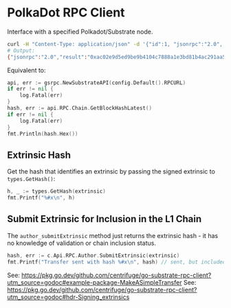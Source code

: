 PolkaDot RPC Client
===================

Interface with a specified Polkadot/Substrate node.

```bash
curl -H "Content-Type: application/json" -d '{"id":1, "jsonrpc":"2.0", "method": "chain_getBlockHash"}' http://localhost:9933/
# Output: 
{"jsonrpc":"2.0","result":"0xac02e9d5ed9be9b4104c7888a1e3bd81b4ac291aa5cc610216663fffee009259","id":1}
```

Equivalent to:

```go
api, err := gsrpc.NewSubstrateAPI(config.Default().RPCURL)
if err != nil {
	log.Fatal(err)
}
hash, err := api.RPC.Chain.GetBlockHashLatest()
if err != nil {
	log.Fatal(err)
}
fmt.Println(hash.Hex())
```

Extrinsic Hash
--------------
Get the hash that identifies an extrinsic by passing the signed extrinsic to `types.GetHash()`:

```go
h, _ := types.GetHash(extrinsic)
fmt.Printf("%#x\n", h)
```

Submit Extrinsic for Inclusion in the L1 Chain
----------------------------------------------
The `author_submitExtrinsic` method just returns the extrinsic hash - it has no knowledge of validation or chain inclusion status.

```go
hash, err := c.Api.RPC.Author.SubmitExtrinsic(extrinsic)
fmt.Printf("Transfer sent with hash %#x\n", hash) // sent, but included?
```

See: https://pkg.go.dev/github.com/centrifuge/go-substrate-rpc-client?utm_source=godoc#example-package-MakeASimpleTransfer
See: https://pkg.go.dev/github.com/centrifuge/go-substrate-rpc-client?utm_source=godoc#hdr-Signing_extrinsics


